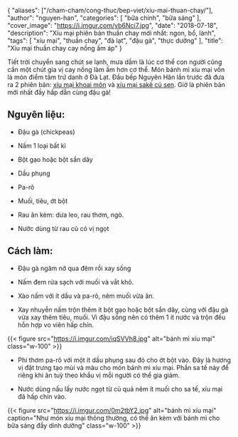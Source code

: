 {
    "aliases": ["/cham-cham/cong-thuc/bep-viet/xiu-mai-thuan-chay/"],
   "author": "nguyen-han",
   "categories": [
      "bữa chính", "bữa sáng"
   ],
   "cover_image": "https://i.imgur.com/yb6Nci7.jpg",
   "date": "2018-07-18",
   "description": "Xíu mại phiên bản thuần chay mới nhất: ngon, bổ, lành",
   "tags": [
            "xíu mại", "thuần chay", "đà lạt", "đậu gà", "thực dưỡng"
   ],
"title": "Xíu mại thuần chay cay nồng ấm áp"
}

Tiết trời chuyển sang chút se lạnh, mưa dầm là lúc cơ thể con người cũng cần một chút gia vị cay nồng làm ấm hơn cơ thể. Món bánh mì xíu mại vốn là món điểm tâm trứ danh ở Đà Lạt. Đầu bếp Nguyên Hân lần trước đã đưa ra 2 phiên bản: [xíu mại khoai môn](https://coachnamphuong.com/cham-cham/cong-thuc/bep-viet/xiu-mai-khoai-mon-thuan-chay/) và [xíu mại sakê củ sen](https://coachnamphuong.com/cham-cham/cong-thuc/bep-viet/xiu-mai-sa-ke-cu-sen/). Giờ là phiên bản mới nhất đầy hấp dẫn cùng đậu gà!


## Nguyên liệu:

- Đậu gà (chickpeas)

- Nấm 1 loại bất kì

- Bột gạo hoặc bột sắn dây

- Dầu phụng

- Pa-rô

- Muối, tiêu, ớt bột

- Rau ăn kèm: dưa leo, rau thơm, ngò.

- Nước dùng từ rau củ có vị ngọt

## Cách làm:

- Đậu gà  ngâm nở qua đêm rồi xay sống

- Nấm đem rửa sạch với muối và vắt khô.

- Xào nấm với ít dầu và pa-rô, nêm muối vừa ăn.

- Xay nhuyễn nấm trộn thêm ít bột gạo hoặc bột sắn dây, cùng với đậu gà vừa xay thêm tiêu, muối. Vì đậu sống nên có thêm 1 ít nước và trộn đều hỗn hợp vo viên hấp chín.

{{< figure src="https://i.imgur.com/iqSVVh8.jpg" alt="bánh mì xíu mại" class="w-100" >}}

- Phi thơm pa-rô với một ít dầu phụng sau đó cho ớt bột vào. Đây là hương vị đặt trưng tạo mùi và màu cho món bánh mì xíu mại. Phần sa tế này để riêng khi ăn tuỳ theo khẩu vị mỗi người có thể gia giảm.

- Nước dùng nấu lấy nước ngọt từ củ quả nêm ít muối cho sa tế, xíu mại đã hấp chín vào.

{{< figure src="https://i.imgur.com/0m2tbY2.jpg" alt="bánh mì xíu mại" caption="Như món xíu mại thông thường, có thể ăn kèm với bánh mì cho bữa sáng đầy dinh dưỡng" class="w-100" >}}
